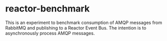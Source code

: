 # reactor-benchmark
This is an experiment to benchmark consumption of AMQP messages from RabbitMQ and publishing to a Reactor Event Bus. The intention is to asynchronously process AMQP messages. 
